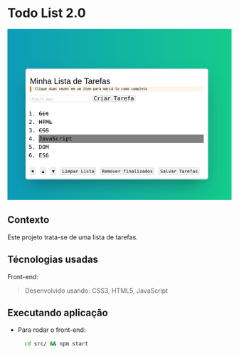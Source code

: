 # Todo List 2.0

![Todo list](./todoList.png)

## Contexto

Este projeto trata-se de uma lista de tarefas.

## Técnologias usadas

Front-end:
> Desenvolvido usando: CSS3, HTML5, JavaScript

## Executando aplicação

* Para rodar o front-end:

  ```bash
    cd src/ && npm start
  ```
